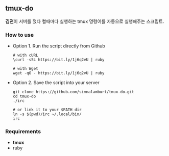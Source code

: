 tmux-do
-----

**김젼**이 서버를 껐다 켤때마다 실행하는 tmux 명령어를 자동으로 실행해주는 스크립트.

### How to use

* Option 1. Run the script directly from Github

  ```
  # with cURL
  \curl -sSL https://bit.ly/1j6q2vU | ruby

  # with Wget
  wget -qO - https://bit.ly/1j6q2vU | ruby
  ```

* Option 2. Save the script into your server

  ```
  git clone https://github.com/simnalamburt/tmux-do.git
  cd tmux-do
  ./irc

  # or link it to your $PATH dir
  ln -s $(pwd)/irc ~/.local/bin/
  irc
  ```

### Requirements

* **tmux**
* ruby
